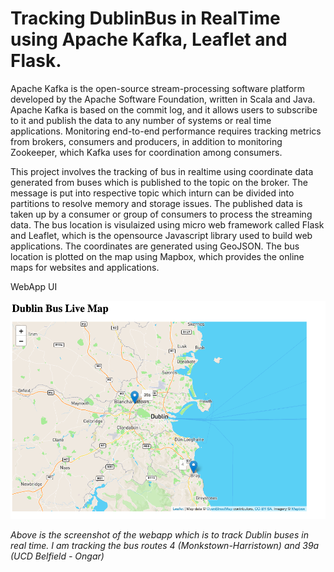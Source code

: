 # Tracking DublinBus in RealTime using Apache Kafka, Leaflet and Flask.

Apache Kafka is the open-source stream-processing software platform developed by the Apache Software Foundation, written in Scala and Java.
Apache Kafka is based on the commit log, and it allows users to subscribe to it and publish the data to any number of systems or real time applications.
Monitoring end-to-end performance requires tracking metrics from brokers, consumers and producers, in addition to monitoring Zookeeper, which Kafka uses
for coordination among consumers.

This project involves the tracking of bus in realtime using coordinate data generated from buses which is published to the topic on the broker. The message is put
into respective topic which inturn can be divided into partitions to resolve memory and storage issues. The published data is taken up by a consumer or group of consumers to process the streaming data.
The bus location is visulaized using micro web framework called Flask and Leaflet, which is the opensource Javascript library used to build web applications. The coordinates are generated using GeoJSON. The bus location is plotted on the map
using Mapbox, which provides the online maps for websites and applications.
  
WebApp UI

![alt text](https://github.com/vipin-tech/kafka-streams-realtime-maps/blob/main/templates/bustrack.jpg)


*Above is the screenshot of the webapp which is to track Dublin buses in real time. I am tracking the bus routes 4 (Monkstown-Harristown) and 39a (UCD Belfield - Ongar)*

